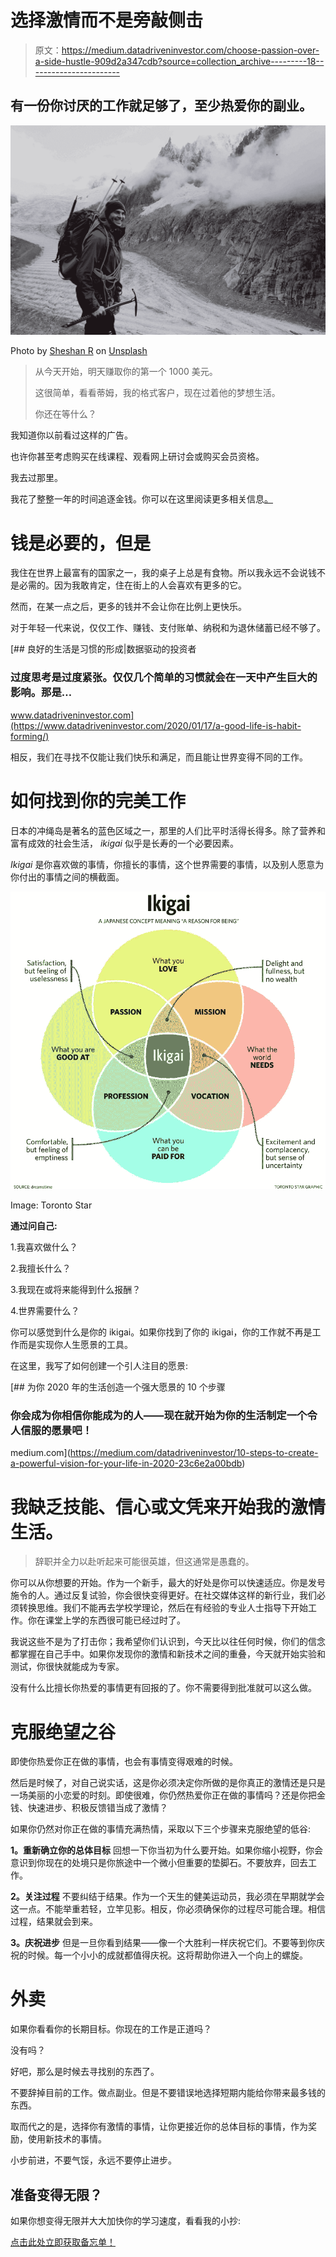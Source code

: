 # 选择激情而不是旁敲侧击

> 原文：<https://medium.datadriveninvestor.com/choose-passion-over-a-side-hustle-909d2a347cdb?source=collection_archive---------18----------------------->

## 有一份你讨厌的工作就足够了，至少热爱你的副业。

![](img/39a7b55501f923053605a0792124b299.png)

Photo by [Sheshan R](https://unsplash.com/@thelankankid?utm_source=medium&utm_medium=referral) on [Unsplash](https://unsplash.com?utm_source=medium&utm_medium=referral)

> 从今天开始，明天赚取你的第一个 1000 美元。
> 
> 这很简单，看看蒂姆，我的格式客户，现在过着他的梦想生活。
> 
> 你还在等什么？

我知道你以前看过这样的广告。

也许你甚至考虑购买在线课程、观看网上研讨会或购买会员资格。

我去过那里。

我花了整整一年的时间追逐金钱。你可以在这里阅读更多相关信息[。](https://medium.com/datadriveninvestor/how-i-invested-one-year-in-becoming-a-profitable-forex-trader-and-then-stopped-trading-completely-13c73dadb374)

# 钱是必要的，但是

我住在世界上最富有的国家之一，我的桌子上总是有食物。所以我永远不会说钱不是必需的。因为我敢肯定，住在街上的人会喜欢有更多的它。

然而，在某一点之后，更多的钱并不会让你在比例上更快乐。

对于年轻一代来说，仅仅工作、赚钱、支付账单、纳税和为退休储蓄已经不够了。

[](https://www.datadriveninvestor.com/2020/01/17/a-good-life-is-habit-forming/) [## 良好的生活是习惯的形成|数据驱动的投资者

### 过度思考是过度紧张。仅仅几个简单的习惯就会在一天中产生巨大的影响。那是…

www.datadriveninvestor.com](https://www.datadriveninvestor.com/2020/01/17/a-good-life-is-habit-forming/) 

相反，我们在寻找不仅能让我们快乐和满足，而且能让世界变得不同的工作。

# 如何找到你的完美工作

日本的冲绳岛是著名的蓝色区域之一，那里的人们比平时活得长得多。除了营养和富有成效的社会生活， *ikigai* 似乎是长寿的一个必要因素。

*Ikigai* 是你喜欢做的事情，你擅长的事情，这个世界需要的事情，以及别人愿意为你付出的事情之间的横截面。

![](img/705f8f2d10565fd9e8e1307635e6b1d2.png)

Image: Toronto Star

**通过问自己:**

1.我喜欢做什么？

2.我擅长什么？

3.我现在或将来能得到什么报酬？

4.世界需要什么？

你可以感觉到什么是你的 ikigai。如果你找到了你的 ikigai，你的工作就不再是工作而是实现你人生愿景的工具。

在这里，我写了如何创建一个引人注目的愿景:

[](https://medium.com/datadriveninvestor/10-steps-to-create-a-powerful-vision-for-your-life-in-2020-23c6e2a00bdb) [## 为你 2020 年的生活创造一个强大愿景的 10 个步骤

### 你会成为你相信你能成为的人——现在就开始为你的生活制定一个令人信服的愿景吧！

medium.com](https://medium.com/datadriveninvestor/10-steps-to-create-a-powerful-vision-for-your-life-in-2020-23c6e2a00bdb) 

# 我缺乏技能、信心或文凭来开始我的激情生活。

> 辞职并全力以赴听起来可能很英雄，但这通常是愚蠢的。

你可以从你想要的开始。作为一个新手，最大的好处是你可以快速适应。你是发号施令的人。通过反复试验，你会很快变得更好。在社交媒体这样的新行业，我们必须转换思维。我们不能再去学校学理论，然后在有经验的专业人士指导下开始工作。你在课堂上学的东西很可能已经过时了。

我说这些不是为了打击你；我希望你们认识到，今天比以往任何时候，你们的信念都掌握在自己手中。如果你发现你的激情和新技术之间的重叠，今天就开始实验和测试，你很快就能成为专家。

没有什么比擅长你热爱的事情更有回报的了。你不需要得到批准就可以这么做。

# 克服绝望之谷

即使你热爱你正在做的事情，也会有事情变得艰难的时候。

然后是时候了，对自己说实话，这是你必须决定你所做的是你真正的激情还是只是一场美丽的小恋爱的时刻。即使很难，你仍然热爱你正在做的事情吗？还是你把金钱、快速进步、积极反馈错当成了激情？

如果你仍然对你正在做的事情充满热情，采取以下三个步骤来克服绝望的低谷:

**1。重新确立你的总体目标**
回想一下你当初为什么要开始。如果你缩小视野，你会意识到你现在的处境只是你旅途中一个微小但重要的垫脚石。不要放弃，回去工作。

**2。关注过程**
不要纠结于结果。作为一个天生的健美运动员，我必须在早期就学会这一点。不能举重若轻，立竿见影。相反，你必须确保你的过程尽可能合理。相信过程，结果就会到来。

**3。庆祝进步**
但是一旦你看到结果——像一个大胜利一样庆祝它们。不要等到你庆祝的时候。每一个小小的成就都值得庆祝。这将帮助你进入一个向上的螺旋。

# 外卖

如果你看看你的长期目标。你现在的工作是正道吗？

没有吗？

好吧，那么是时候去寻找别的东西了。

不要辞掉目前的工作。做点副业。但是不要错误地选择短期内能给你带来最多钱的东西。

取而代之的是，选择你有激情的事情，让你更接近你的总体目标的事情，作为奖励，使用新技术的事情。

小步前进，不要气馁，永远不要停止进步。

## **准备变得无限？**

如果你想变得无限并大大加快你的学习速度，看看我的小抄:

[点击此处立即获取备忘单！](https://roadtolimitless.com/cheatsheet/)
